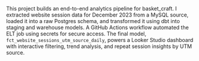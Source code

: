 This project builds an end-to-end analytics pipeline for basket_craft. I extracted website session data for December 2023 from a MySQL source, loaded it into a raw Postgres schema, and transformed it using dbt into staging and warehouse models. A GitHub Actions workflow automated the ELT job using secrets for secure access. The final model, `fct_website_sessions_utm_source_daily`, powers a Looker Studio dashboard with interactive filtering, trend analysis, and repeat session insights by UTM source. 



